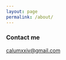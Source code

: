 ```yaml
---
layout: page
permalink: /about/
---
```


### Contact me

[calumxxiv@gmail.com](mailto:calumxxiv@gmail.com)
